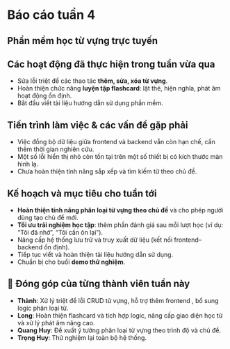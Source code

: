 # Báo cáo tuần 4  
## Phần mềm học từ vựng trực tuyến  

## Các hoạt động đã thực hiện trong tuần vừa qua  
- Sửa lỗi triệt để các thao tác **thêm, sửa, xóa từ vựng**.  
- Hoàn thiện chức năng **luyện tập flashcard**: lật thẻ, hiện nghĩa, phát âm hoạt động ổn định.   
- Bắt đầu viết tài liệu hướng dẫn sử dụng phần mềm.

## Tiến trình làm việc & các vấn đề gặp phải
- Việc đồng bộ dữ liệu giữa frontend và backend vẫn còn hạn chế, cần thêm thời gian nghiên cứu.  
- Một số lỗi hiển thị nhỏ còn tồn tại trên một số thiết bị có kích thước màn hình lạ.  
- Chưa hoàn thiện tính năng sắp xếp và tìm kiếm từ theo chủ đề.

## Kế hoạch và mục tiêu cho tuần tới
- **Hoàn thiện tính năng phân loại từ vựng theo chủ đề** và cho phép người dùng tạo chủ đề mới.  
- **Tối ưu trải nghiệm học tập**: thêm phần đánh giá sau mỗi lượt học (ví dụ: “Tôi đã nhớ”, “Tôi cần ôn lại”).  
- Nâng cấp hệ thống lưu trữ và truy xuất dữ liệu (kết nối frontend–backend ổn định).
- Tiếp tục viết và hoàn thiện tài liệu hướng dẫn sử dụng.  
- Chuẩn bị cho buổi **demo thử nghiệm**.

## 🔹 Đóng góp của từng thành viên tuần này  
- **Thành**: Xử lý triệt để lỗi CRUD từ vựng, hỗ trợ thêm frontend , bổ sung logic phân loại từ.  
- **Long**: Hoàn thiện flashcard và tích hợp logic, nâng cấp giao diện học từ và xử lý phát âm nâng cao.  
- **Quang Huy**: Đề xuất ý tưởng phân loại từ vựng theo trình độ và chủ đề.
- **Trọng Huy**: Thử nghiệm lại toàn bộ hệ thống.
